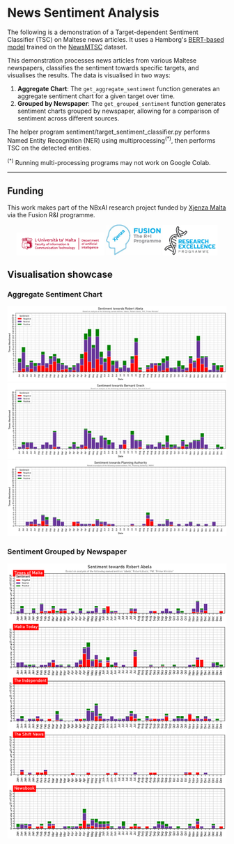 # News Sentiment Analysis
The following is a demonstration of a Target-dependent Sentiment Classifier (TSC) on Maltese news articles. It uses a Hamborg's [BERT-based model](https://huggingface.co/fhamborg/roberta-targeted-sentiment-classification-newsarticles) trained on the [NewsMTSC](https://github.com/fhamborg/NewsMTSC) dataset.

This demonstration processes news articles from various Maltese newspapers, classifies the sentiment towards specific targets, and visualises the results.
The data is visualised in two ways:
1. **Aggregate Chart**: The `get_aggregate_sentiment` function generates an aggregate sentiment chart for a given target over time.
2. **Grouped by Newspaper**: The `get_grouped_sentiment` function generates sentiment charts grouped by newspaper, allowing for a comparison of sentiment across different sources.

The helper program sentiment/target_sentiment_classifier.py performs Named Entity Recognition (NER) using multiprocessing<sup>(*)</sup>, then performs TSC on the detected entities.


<sup>(*)</sup> Running multi-processing programs may not work on Google Colab.

---
## Funding
This work makes part of the NBxAI research project funded by [Xjenza Malta](https://xjenzamalta.mt/) via the Fusion R&I programme.
<p align="center">
    <img src="imgs/uom_ai.png" alt="Image 3" width="40%">
    <img src="imgs/fusion.png" alt="Image 1" width="25%">
    <img src="imgs/research_excellence.png" alt="Image 2" width="25%">
</p>


## Visualisation showcase
### Aggregate Sentiment Chart
![Robert Abela](imgs/1.png)
![Bernard Grech](imgs/2.png)
![Planning Authority](imgs/3.png)

### Sentiment Grouped by Newspaper
![Robert Abela by Newspaper](imgs/4.png)
